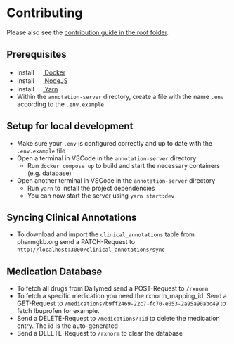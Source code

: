 # Contributing

Please also see the [contribution guide in the root folder](../CONTRIBUTING.md).

## Prerequisites

- Install [<img
  src="https://user-images.githubusercontent.com/58258541/143049489-668aea70-bb2c-420d-b3e8-e0edc42a4e92.png"
  width="16" height="16"> Docker](https://docs.docker.com/get-docker/)
- Install [<img
  src="https://user-images.githubusercontent.com/58258541/143050266-4a2030d1-c319-447d-812b-2ad8a4020d48.png"
  width="16" height="16"> NodeJS](https://nodejs.org)
- Install [<img
  src="https://user-images.githubusercontent.com/58258541/143050227-b374b1f7-e28e-4b90-b7f0-b9112521d3b1.png"
  width="16" height="16"> Yarn](https://yarnpkg.com/)
- Within the `annotation-server` directory, create a file with the name `.env`
  according to the `.env.example`

## Setup for local development

- Make sure your `.env` is configured correctly and up to date with the
  `.env.example` file
- Open a terminal in VSCode in the `annotation-server` directory
  - Run `docker compose up` to build and start the necessary containers (e.g.
    database)
- Open another terminal in VSCode in the `annotation-server` directory
  - Run `yarn` to install the project dependencies
  - You can now start the server using `yarn start:dev`

## Syncing Clinical Annotations

- To download and import the `clinical_annotations` table from pharmgkb.org send
  a PATCH-Request to `http://localhost:3000/clinical_annotations/sync`

## Medication Database

- To fetch all drugs from Dailymed send a POST-Request to `/rxnorm`
- To fetch a specific medication you need the rxnorm_mapping_id. Send a
  GET-Request to `/medications/b9ff2469-22c7-fc70-e053-2a95a90abc49` to fetch
  Ibuprofen for example.
- Send a DELETE-Request to `/medications/:id` to delete the medication entry.
  The id is the auto-generated
- Send a DELETE-Request to `/rxnorm` to clear the database

